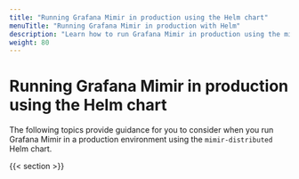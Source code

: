 ```yaml
---
title: "Running Grafana Mimir in production using the Helm chart"
menuTitle: "Running Grafana Mimir in production with Helm"
description: "Learn how to run Grafana Mimir in production using the mimir-distributed Helm chart."
weight: 80
---
```


# Running Grafana Mimir in production using the Helm chart

The following topics provide guidance for you to consider when you run Grafana Mimir in a production environment using the `mimir-distributed` Helm chart.

{{< section >}}
